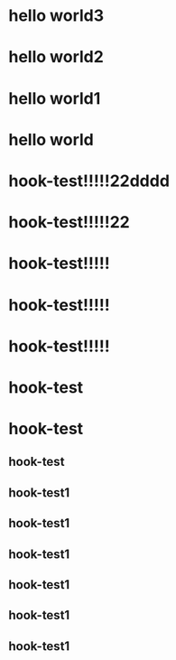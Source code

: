 # hello world3
# hello world2
# hello world1
# hello world
# hook-test!!!!!22dddd
# hook-test!!!!!22
# hook-test!!!!!
# hook-test!!!!!
# hook-test!!!!!
# hook-test
# hook-test
## hook-test
## hook-test1
## hook-test1
## hook-test1
## hook-test1
## hook-test1
## hook-test1

